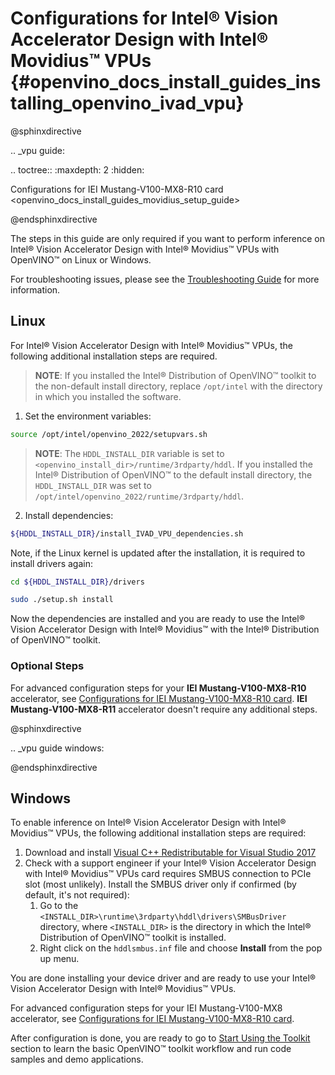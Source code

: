 # Configurations for Intel® Vision Accelerator Design with Intel® Movidius™ VPUs  {#openvino_docs_install_guides_installing_openvino_ivad_vpu}

@sphinxdirective

.. _vpu guide:

.. toctree::
   :maxdepth: 2
   :hidden:

   Configurations for IEI Mustang-V100-MX8-R10 card <openvino_docs_install_guides_movidius_setup_guide>
        
@endsphinxdirective


The steps in this guide are only required if you want to perform inference on Intel® Vision Accelerator Design with Intel® Movidius™ VPUs with OpenVINO™ on Linux or Windows.

For troubleshooting issues, please see the [Troubleshooting Guide](troubleshooting.md) for more information.

## Linux

For Intel® Vision Accelerator Design with Intel® Movidius™ VPUs, the following additional installation steps are required.

> **NOTE**: If you installed the Intel® Distribution of OpenVINO™ toolkit to the non-default install directory, replace `/opt/intel` with the directory in which you installed the software.

1. Set the environment variables:
```sh
source /opt/intel/openvino_2022/setupvars.sh
```
> **NOTE**: The `HDDL_INSTALL_DIR` variable is set to `<openvino_install_dir>/runtime/3rdparty/hddl`. If you installed the Intel® Distribution of OpenVINO™ to the default install directory, the `HDDL_INSTALL_DIR` was set to `/opt/intel/openvino_2022/runtime/3rdparty/hddl`.

2. Install dependencies:
```sh
${HDDL_INSTALL_DIR}/install_IVAD_VPU_dependencies.sh
```
Note, if the Linux kernel is updated after the installation, it is required to install drivers again: 
```sh
cd ${HDDL_INSTALL_DIR}/drivers
```
```sh
sudo ./setup.sh install
```
Now the dependencies are installed and you are ready to use the Intel® Vision Accelerator Design with Intel® Movidius™ with the Intel® Distribution of OpenVINO™ toolkit.

### Optional Steps

For advanced configuration steps for your **IEI Mustang-V100-MX8-R10** accelerator, see [Configurations for IEI Mustang-V100-MX8-R10 card](configurations-for-iei-card.md). **IEI Mustang-V100-MX8-R11** accelerator doesn't require any additional steps. 

@sphinxdirective

.. _vpu guide windows:

@endsphinxdirective

## Windows

To enable inference on Intel® Vision Accelerator Design with Intel® Movidius™ VPUs, the following additional installation steps are required:

  1. Download and install <a href="https://www.microsoft.com/en-us/download/details.aspx?id=48145">Visual C++ Redistributable for Visual Studio 2017</a>
  2. Check with a support engineer if your Intel® Vision Accelerator Design with Intel® Movidius™ VPUs card requires SMBUS connection to PCIe slot (most unlikely). Install the SMBUS driver only if confirmed (by default, it's not required):
      1. Go to the `<INSTALL_DIR>\runtime\3rdparty\hddl\drivers\SMBusDriver` directory, where `<INSTALL_DIR>` is the directory in which the Intel® Distribution of OpenVINO™ toolkit is installed.
      2. Right click on the `hddlsmbus.inf` file and choose **Install** from the pop up menu.

You are done installing your device driver and are ready to use your Intel® Vision Accelerator Design with Intel® Movidius™ VPUs.

For advanced configuration steps for your IEI Mustang-V100-MX8 accelerator, see [Configurations for IEI Mustang-V100-MX8-R10 card](configurations-for-iei-card.md).

After configuration is done, you are ready to go to <a href="openvino_docs_install_guides_installing_openvino_windows.html#get-started">Start Using the Toolkit</a> section to learn the basic OpenVINO™ toolkit workflow and run code samples and demo applications.